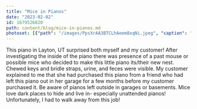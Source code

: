 ```yaml
---
title: "Mice in Pianos"
date: "2023-02-02"
id: 1679526820
path: content/blog/mice-in-pianos.md
photoset: [{"path": "/images/PpsXrAA3BTCLhAeem8xqNi.jpeg", "caption": "Chewed wooden keyframe and bridle straps-", "thumbnail": "True"}, {"path": "/images/dQmGz9uRLbHtdAYYuVcCDR.jpeg", "caption": "Urine stains and residue of past mouse infestation-"}, {"path": "/images/7eewHyQwcHL8nuJ3twzjK3.jpeg", "caption": "Mice= a pianos worst enemy! ", "thumbnail": "False"}]
---
```

This piano in Layton, UT surprised both myself and my customer! After investigating the inside of the piano there was presence of a past mouse or possible mice who decided to make this little piano its/their new nest. Chewed keys and bridle straps, urine, and feces were visible. My customer explained to me that she had purchased this piano from a friend who had left this piano out in her garage for a few months before my customer purchased it. 
Be aware of pianos left outside in garages or basements. Mice love dark places to hide and live in- especially unattended pianos! Unfortunately, I had to walk away from this job!